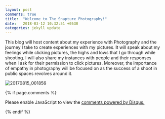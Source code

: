 ```yaml
---
layout: post
comments: true
title:  "Welcome to The Snapture Photography!"
date:   2018-03-12 10:32:51 +0530
categories: jekyll update
---
```

This blog will host content about my experience with Photography and the journey I take to create experiences with my pictures. It will speak about my feelings while clicking pictures, the highs and lows that I go through while shooting. I will also share my instances with people and their responses when I ask for their permission to click pictures. Moreover, the importance of empathy in photography will be focused on as the success of a shoot in public spaces revolves around it.

![20170815_001856](https://user-images.githubusercontent.com/36674020/37275122-5cc09386-2604-11e8-9c88-9f6c6743c1b8.jpg)

{% if page.comments %}
<div id="disqus_thread"></div>
<script>

/**
*  RECOMMENDED CONFIGURATION VARIABLES: EDIT AND UNCOMMENT THE SECTION BELOW TO INSERT DYNAMIC VALUES FROM YOUR PLATFORM OR CMS.
*  LEARN WHY DEFINING THESE VARIABLES IS IMPORTANT: https://disqus.com/admin/universalcode/#configuration-variables*/
/*
var disqus_config = function () {
this.page.url = PAGE_URL;  // Replace PAGE_URL with your page's canonical URL variable
this.page.identifier = PAGE_IDENTIFIER; // Replace PAGE_IDENTIFIER with your page's unique identifier variable
};
*/
(function() { // DON'T EDIT BELOW THIS LINE
var d = document, s = d.createElement('script');
s.src = 'https://shreyasgangaram-github-io.disqus.com/embed.js';
s.setAttribute('data-timestamp', +new Date());
(d.head || d.body).appendChild(s);
})();
</script>
<noscript>Please enable JavaScript to view the <a href="https://disqus.com/?ref_noscript">comments powered by Disqus.</a></noscript>

{% endif %}
